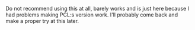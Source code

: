Do not recommend using this at all, barely works and is just here because I had problems making PCL:s version work. I'll probably come back and make a proper try at this later.
